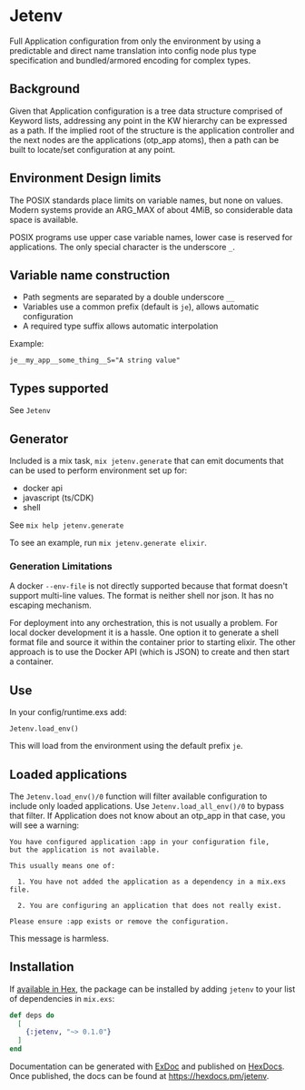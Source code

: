 # Jetenv

Full Application configuration from only the environment by using
a predictable and direct name translation into config node plus
type specification and bundled/armored encoding for complex types.

## Background

Given that Application configuration is a tree data structure comprised of 
Keyword lists, addressing any point in the KW hierarchy can be expressed as
a path. If the implied root of the structure is the application controller
and the next nodes are the applications (otp_app atoms), then a path can
be built to locate/set configuration at any point.

## Environment Design limits

The POSIX standards place limits on variable names, but none on values.
Modern systems provide an ARG_MAX of about 4MiB, so considerable data
space is available.

POSIX programs use upper case variable names, lower case is reserved for
applications. The only special character is the underscore `_`.

## Variable name construction

* Path segments are separated by a double underscore `__`
* Variables use a common prefix (default is `je`), allows automatic configuration
* A required type suffix allows automatic interpolation

Example:

```
je__my_app__some_thing__S="A string value"

```

## Types supported

See `Jetenv`

## Generator

Included is a mix task, `mix jetenv.generate` that can emit documents that
can be used to perform environment set up for:

* docker api
* javascript (ts/CDK)
* shell

See `mix help jetenv.generate`

To see an example, run `mix jetenv.generate elixir`.

### Generation Limitations

A docker `--env-file` is not directly supported because that format
doesn't support multi-line values. The format is neither shell nor
json. It has no escaping mechanism.

For deployment into any orchestration, this is not usually a problem. For
local docker development it is a hassle. One option it to generate a shell format
file and source it within the container prior to starting elixir. The other
approach is to use the Docker API (which is JSON) to create and then start
a container.

## Use

In your config/runtime.exs add:

```
Jetenv.load_env()
```

This will load from the environment using the default prefix `je`.

## Loaded applications

The `Jetenv.load_env()/0` function will filter available configuration
to include only loaded applications. Use `Jetenv.load_all_env()/0`
to bypass that filter. If Application does not know about
an otp_app in that case, you will see a warning:

```
You have configured application :app in your configuration file,
but the application is not available.

This usually means one of:

  1. You have not added the application as a dependency in a mix.exs file.

  2. You are configuring an application that does not really exist.

Please ensure :app exists or remove the configuration.
```

This message is harmless.


## Installation

If [available in Hex](https://hex.pm/docs/publish), the package can be installed
by adding `jetenv` to your list of dependencies in `mix.exs`:

```elixir
def deps do
  [
    {:jetenv, "~> 0.1.0"}
  ]
end
```

Documentation can be generated with [ExDoc](https://github.com/elixir-lang/ex_doc)
and published on [HexDocs](https://hexdocs.pm). Once published, the docs can
be found at <https://hexdocs.pm/jetenv>.

